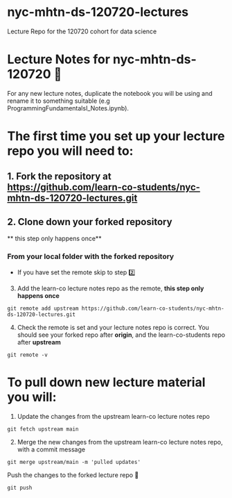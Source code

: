 # nyc-mhtn-ds-120720-lectures
Lecture Repo for the 120720 cohort for data science

# Lecture Notes for nyc-mhtn-ds-120720 :floppy_disk:

For any new lecture notes, duplicate the notebook you will be using and rename it to something suitable (e.g ProgrammingFundamentalsI_Notes.ipynb).


# The first time you set up your lecture repo you will need to:

## 1. Fork the repository at https://github.com/learn-co-students/nyc-mhtn-ds-120720-lectures.git


## 2. Clone down your forked repository
** this step only happens once**

### From your local folder with the forked repository

* If you have set the remote skip to step :two:

3. Add the learn-co lecture notes repo as the remote, **this step only happens once**
```
git remote add upstream https://github.com/learn-co-students/nyc-mhtn-ds-120720-lectures.git
```

4. Check the remote is set and your lecture notes repo is correct.
You should see your forked repo after **origin**, and the learn-co-students repo after **upstream**

```
git remote -v
```

# To pull down new lecture material you will:

1. Update the changes from the upstream learn-co lecture notes repo
```
git fetch upstream main
```


2. Merge the new changes from the upstream learn-co lecture notes repo, with a commit message
```
git merge upstream/main -m 'pulled updates'
```



Push the changes to the forked lecture repo :raised_hands:
```
git push
```
